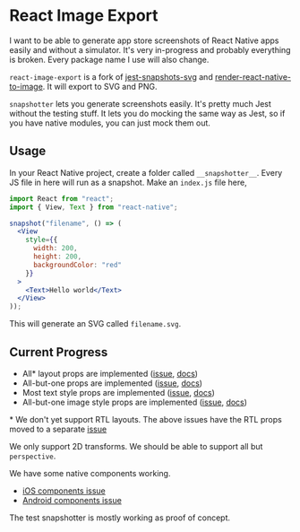 # React Image Export

I want to be able to generate app store screenshots of React Native apps easily and without a simulator. It's very in-progress and probably everything is broken. Every package name I use will also change.

`react-image-export` is a fork of [jest-snapshots-svg](https://github.com/jest-community/jest-snapshots-svg) and [render-react-native-to-image](https://github.com/jaredly/render-react-native-to-image). It will export to SVG and PNG.

`snapshotter` lets you generate screenshots easily. It's pretty much Jest without the testing stuff. It lets you do mocking the same way as Jest, so if you have native modules, you can just mock them out.

## Usage

In your React Native project, create a folder called `__snapshotter__`. Every JS file in here will run as a snapshot. Make an `index.js` file here,

```jsx
import React from "react";
import { View, Text } from "react-native";

snapshot("filename", () => (
  <View
    style={{
      width: 200,
      height: 200,
      backgroundColor: "red"
    }}
  >
    <Text>Hello world</Text>
  </View>
));
```

This will generate an SVG called `filename.svg`.

## Current Progress

* All* layout props are implemented ([issue](https://github.com/jacobp100/react-image-export/issues/10), [docs](https://facebook.github.io/react-native/docs/layout-props.html))
* All-but-one props are implemented ([issue](https://github.com/jacobp100/react-image-export/issues/8), [docs](https://facebook.github.io/react-native/docs/view-props.html))
* Most text style props are implemented ([issue](https://github.com/jacobp100/react-image-export/issues/9), [docs](https://facebook.github.io/react-native/docs/text-style-props.html))
* All-but-one image style props are implemented ([issue](https://github.com/jacobp100/react-image-export/issues/11), [docs](https://facebook.github.io/react-native/docs/image-style-props.html))

\* We don't yet support RTL layouts. The above issues have the RTL props moved to a separate [issue](https://github.com/jacobp100/react-image-export/issues/15)

We only support 2D transforms. We should be able to support all but `perspective`.

We have some native components working.

* [iOS components issue](https://github.com/jacobp100/react-image-export/issues/5)
* [Android components issue](https://github.com/jacobp100/react-image-export/issues/6)

The test snapshotter is mostly working as proof of concept.
